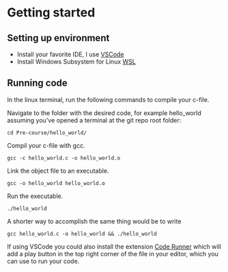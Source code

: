 # Getting started
## Setting up environment
- Install your favorite IDE, I use [VSCode](https://code.visualstudio.com/)
- Install Windows Subsystem for Linux [WSL](https://learn.microsoft.com/en-us/windows/wsl/install)

## Running code
In the linux terminal, run the following commands to compile your c-file.

Navigate to the folder with the desired code, for example hello_world assuming you've opened a terminal at the git repo root folder:

`cd Pre-course/hello_world/`


Compil your c-file with gcc.

`gcc -c hello_world.c -o hello_world.o`

Link the object file to an executable.

`gcc -o hello_world hello_world.o`

Run the executable.

`./hello_world`

A shorter way to accomplish the same thing would be to write

`gcc hello_world.c -o hello_world && ./hello_world`

If using VSCode you could also install the extension [Code Runner](https://marketplace.visualstudio.com/items?itemName=formulahendry.code-runner) which will add a play button in the top right corner of the file in your editor, which you can use to run your code.